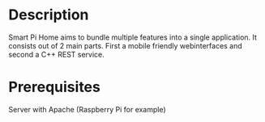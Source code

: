 # Description
Smart Pi Home aims to bundle multiple features into a single application. It consists out of 2 main parts. First a mobile friendly webinterfaces and second a C++ REST service.

# Prerequisites
Server with Apache (Raspberry Pi for example)

